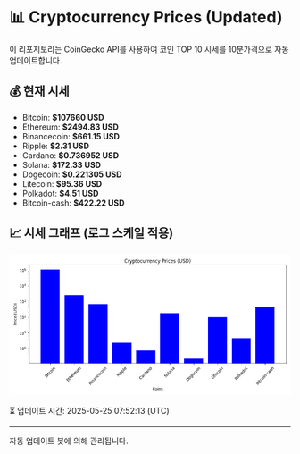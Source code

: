 
# 📊 Cryptocurrency Prices (Updated)

이 리포지토리는 CoinGecko API를 사용하여 코인 TOP 10 시세를 10분가격으로 자동 업데이트합니다.

## 💰 현재 시세
- Bitcoin: **$107660 USD**
- Ethereum: **$2494.83 USD**
- Binancecoin: **$661.15 USD**
- Ripple: **$2.31 USD**
- Cardano: **$0.736952 USD**
- Solana: **$172.33 USD**
- Dogecoin: **$0.221305 USD**
- Litecoin: **$95.36 USD**
- Polkadot: **$4.51 USD**
- Bitcoin-cash: **$422.22 USD**

## 📈 시세 그래프 (로그 스케일 적용)
![Crypto Prices](crypto_prices.png)

⏳ 업데이트 시간: 2025-05-25 07:52:13 (UTC)

---
자동 업데이트 봇에 의해 관리됩니다.
